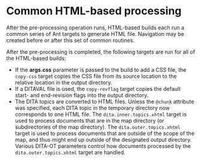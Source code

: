 # Common HTML-based processing

After the pre-processing operation runs, HTML-based builds each run a common series of Ant targets to generate HTML file. Navigation may be created before or after this set of common routines.

After the pre-processing is completed, the following targets are run for all of the HTML-based builds:

-   If the **args.css** parameter is passed to the build to add a CSS file, the `copy-css` target copies the CSS file from its source location to the relative location in the output directory.
-   If a DITAVAL file is used, the `copy-revflag` target copies the default start- and end-revision flags into the output directory.
-   The DITA topics are converted to HTML files. Unless the `@chunk` attribute was specified, each DITA topic in the temporary directory now corresponds to one HTML file. The `dita.inner.topics.xhtml` target is used to process documents that are in the map directory \(or subdirectories of the map directory\). The `dita.outer.topics.xhtml` target is used to process documents that are outside of the scope of the map, and thus might end up outside of the designated output directory. Various DITA-OT parameters control how documents processed by the `dita.outer.topics.xhtml` target are handled.

